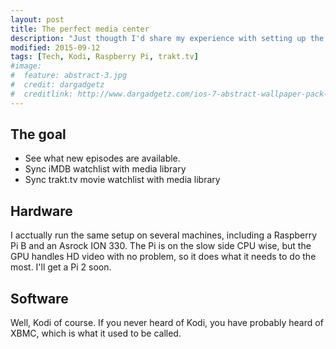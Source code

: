 ```yaml
---
layout: post
title: The perfect media center
description: "Just thougth I'd share my experience with setting up the perfect media center environment."
modified: 2015-09-12
tags: [Tech, Kodi, Raspberry Pi, trakt.tv]
#image:
#  feature: abstract-3.jpg
#  credit: dargadgetz
#  creditlink: http://www.dargadgetz.com/ios-7-abstract-wallpaper-pack-for-iphone-5-and-ipod-touch-retina/
---
```


## The goal
- See what new episodes are available.
- Sync iMDB watchlist with media library
- Sync trakt.tv movie watchlist with media library

## Hardware
I acctually run the same setup on several machines, including a Raspberry Pi B and an Asrock ION 330. The Pi is on the slow side CPU wise, but the GPU handles HD video with no problem, so it does what it needs to do the most. I'll get a Pi 2 soon.

## Software
Well, Kodi of course. If you never heard of Kodi, you have probably heard of XBMC, which is what it used to be called.